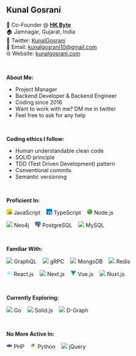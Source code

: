 ## **Kunal Gosrani**

💼 Co-Founder @ [**HK Byte**](https://hkbyte.com/)<br>
🏠 Jamnagar, Gujarat, India<br>
🐤 Twitter: [KunalGosrani](https://twitter.com/KunalGosrani)<br>
📧 Email: [kunalgosrani10@gmail.com](mailto:kunalgosrani10@gmail.com)<br>
🌐 Website: [kunalgosrani.com](https://kunalgosrani.com)<br>

<br>

**About Me:**

- Project Manager
- Backend Developer & Backend Engineer
- Coding since 2016
- Want to work with me? DM me in twitter
- Feel free to ask for any help

<br>

**Coding ethics I follow:**

- Human understandable clean code
- SOLID principle
- TDD (Test Driven Development) pattern
- Conventional commits
- Semantic versioning

<br>

**Proficient In:**<br>

<img height="15" src="https://raw.githubusercontent.com/github/explore/80688e429a7d4ef2fca1e82350fe8e3517d3494d/topics/javascript/javascript.png"> JavaScript &nbsp;&nbsp;
<img height="15" src="https://raw.githubusercontent.com/github/explore/80688e429a7d4ef2fca1e82350fe8e3517d3494d/topics/typescript/typescript.png"> TypeScript &nbsp;&nbsp;
<img height="15" src="https://raw.githubusercontent.com/github/explore/80688e429a7d4ef2fca1e82350fe8e3517d3494d/topics/nodejs/nodejs.png"> Node.js &nbsp;&nbsp;

<img height="15" src="https://www.vectorlogo.zone/logos/neo4j/neo4j-icon.svg"> Neo4j &nbsp;&nbsp;
<img height="15" src="https://raw.githubusercontent.com/github/explore/80688e429a7d4ef2fca1e82350fe8e3517d3494d/topics/postgresql/postgresql.png"> PostgreSQL &nbsp;&nbsp;
<img height="15" src="https://www.vectorlogo.zone/logos/mysql/mysql-icon.svg"> MySQL &nbsp;&nbsp;

<br>

**Familiar With:**<br>

<img height="15" src="https://www.vectorlogo.zone/logos/graphql/graphql-icon.svg"> GraphQL &nbsp;&nbsp;
<img height="15" src="https://www.vectorlogo.zone/logos/grpcio/grpcio-icon.svg"> gRPC &nbsp;&nbsp;
<img height="15" src="https://www.vectorlogo.zone/logos/mongodb/mongodb-icon.svg"> MongoDB &nbsp;&nbsp;
<img height="15" src="https://www.vectorlogo.zone/logos/redis/redis-icon.svg"> Redis &nbsp;&nbsp;

<img height="15" src="https://raw.githubusercontent.com/github/explore/80688e429a7d4ef2fca1e82350fe8e3517d3494d/topics/react/react.png"> React.js &nbsp;&nbsp;
<img height="15" src="https://camo.githubusercontent.com/92ec9eb7eeab7db4f5919e3205918918c42e6772562afb4112a2909c1aaaa875/68747470733a2f2f6173736574732e76657263656c2e636f6d2f696d6167652f75706c6f61642f76313630373535343338352f7265706f7369746f726965732f6e6578742d6a732f6e6578742d6c6f676f2e706e67"> Next.js &nbsp;&nbsp;
<img height="15" src="https://raw.githubusercontent.com/github/explore/80688e429a7d4ef2fca1e82350fe8e3517d3494d/topics/vue/vue.png"> Vue.js &nbsp;&nbsp;
<img height="15" src="https://www.vectorlogo.zone/logos/nuxtjs/nuxtjs-icon.svg"> Nuxt.js &nbsp;&nbsp;

<br>

**Currently Exploring:**<br>

<img height="15" src="https://www.vectorlogo.zone/logos/golang/golang-icon.svg"> Go &nbsp;&nbsp;
<img height="15" src="https://github.com/solidjs/solid-site/raw/master/src/assets/logo.png"> Solid.js &nbsp;&nbsp;
<img height="15" src="https://www.vectorlogo.zone/logos/dgraphio/dgraphio-icon.svg"> D-Graph &nbsp;&nbsp;

<br>

**No More Active In:**<br>

<img height="15" src="https://raw.githubusercontent.com/github/explore/ccc16358ac4530c6a69b1b80c7223cd2744dea83/topics/php/php.png"> PHP &nbsp;&nbsp;
<img height="15" src="https://raw.githubusercontent.com/github/explore/80688e429a7d4ef2fca1e82350fe8e3517d3494d/topics/python/python.png"> Python &nbsp;&nbsp;
<img height="15" src="https://www.vectorlogo.zone/logos/jquery/jquery-icon.svg"> jQuery &nbsp;&nbsp;
